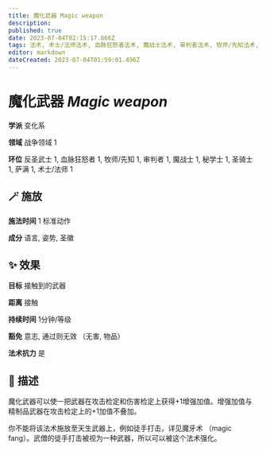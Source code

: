 ```yaml
---
title: 魔化武器 Magic weapon
description: 
published: true
date: 2023-07-04T02:15:17.666Z
tags: 法术, 术士/法师法术, 血脉狂怒者法术, 魔战士法术, 审判者法术, 牧师/先知法术, 萨满法术, 秘学士法术, 1环法术, 变化系, 反圣武士法术, 圣骑士法术, 战争领域
editor: markdown
dateCreated: 2023-07-04T01:59:01.496Z
---
```


# **魔化武器** *Magic weapon*

**学派** 变化系 

**领域** 战争领域 1

**环位** 反圣武士 1, 血脉狂怒者 1, 牧师/先知 1, 审判者 1, 魔战士 1, 秘学士 1, 圣骑士 1, 萨满 1, 术士/法师 1

## 🪄 施放

**施法时间** 1 标准动作

**成分** 语言, 姿势, 圣徽

## ✨ 效果 

**目标** 接触到的武器 

**距离** 接触  

**持续时间** 1分钟/等级 

**豁免** 意志, 通过则无效 （无害, 物品）

**法术抗力** 是

## 📖 描述

魔化武器可以使一把武器在攻击检定和伤害检定上获得+1增强加值。增强加值与精制品武器在攻击检定上的+1加值不叠加。

你不能将该法术施放至天生武器上，例如徒手打击，详见魔牙术 （magic fang）。武僧的徒手打击被视为一种武器，所以可以被这个法术强化。
    